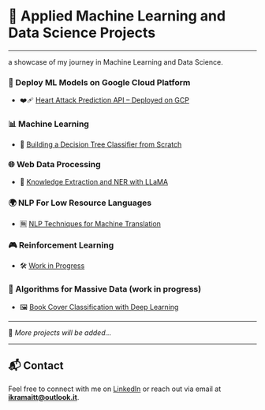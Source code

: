# 🔬 Applied Machine Learning and Data Science Projects

---
a showcase of my journey in Machine Learning and Data Science.


### 🚀 Deploy ML Models on Google Cloud Platform
- ❤️‍🩹 [Heart Attack Prediction API – Deployed on GCP](https://github.com/ikramnaser/Deploy-ML-Models-on-Google-Cloud-Platform)

### 📊 Machine Learning
- 🌳 [Building a Decision Tree Classifier from Scratch](https://github.com/ikramnaser/Data-Science/tree/main/machine%20learning)

### 🌐 Web Data Processing 
- 🧠 [Knowledge Extraction and NER with LLaMA](https://github.com/ikramnaser/web-data-processing)

### 🌍 NLP For Low Resource Languages 
- 🈚 [NLP Techniques for Machine Translation](https://github.com/ikramnaser/NLP-darija)

### 🎮 Reinforcement Learning
- 🛠️ [Work in Progress]()

### 📘 Algorithms for Massive Data (work in progress)
- 🖼️ [Book Cover Classification with Deep Learning]()

---

📌 *More projects will be added...*

---

## 📬 Contact

Feel free to connect with me on [LinkedIn](https://www.linkedin.com/in/ikram-aittalebnaser) or reach out via email at **ikramaitt@outlook.it**.

